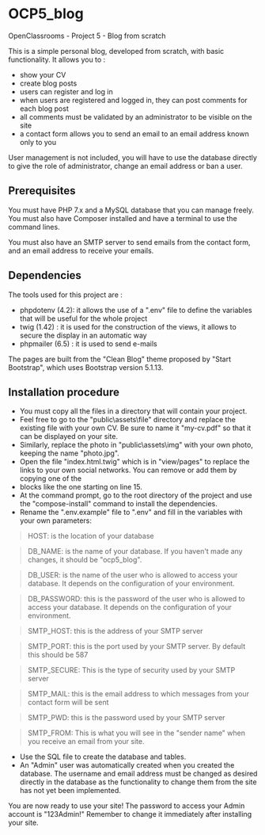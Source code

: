 # OCP5_blog
OpenClassrooms - Project 5 - Blog from scratch

This is a simple personal blog, developed from scratch, with basic functionality. It allows you to :
* show your CV
* create blog posts
* users can register and log in
* when users are registered and logged in, they can post comments for each blog post
* all comments must be validated by an administrator to be visible on the site
* a contact form allows you to send an email to an email address known only to you

User management is not included, you will have to use the database directly to give the role of administrator, change an email address or ban a user.


## Prerequisites

You must have PHP 7.x and a MySQL database that you can manage freely. You must also have Composer installed and have a terminal to use the command lines.

You must also have an SMTP server to send emails from the contact form, and an email address to receive your emails.


## Dependencies

The tools used for this project are :
* phpdotenv (4.2): it allows the use of a ".env" file to define the variables that will be useful for the whole project
* twig (1.42) : it is used for the construction of the views, it allows to secure the display in an automatic way
* phpmailer (6.5) : it is used to send e-mails

The pages are built from the "Clean Blog" theme proposed by "Start Bootstrap", which uses Bootstrap version 5.1.13.


## Installation procedure

* You must copy all the files in a directory that will contain your project.
* Feel free to go to the "public\assets\file" directory and replace the existing file with your own CV. Be sure to name it "my-cv.pdf" so that it can be displayed on your site.
* Similarly, replace the photo in "public\assets\img" with your own photo, keeping the name "photo.jpg".
* Open the file "index.html.twig" which is in "view/pages" to replace the links to your own social networks. You can remove or add them by copying one of the <li> blocks like the one starting on line 15.
* At the command prompt, go to the root directory of the project and use the "compose-install" command to install the dependencies.
* Rename the ".env.example" file to ".env" and fill in the variables with your own parameters:
> HOST: is the location of your database
  
> DB_NAME: is the name of your database. If you haven't made any changes, it should be "ocp5_blog".
  
> DB_USER: is the name of the user who is allowed to access your database. It depends on the configuration of your environment.
  
> DB_PASSWORD: this is the password of the user who is allowed to access your database. It depends on the configuration of your environment.
  
> SMTP_HOST: this is the address of your SMTP server
  
> SMTP_PORT: this is the port used by your SMTP server. By default this should be 587
  
> SMTP_SECURE: This is the type of security used by your SMTP server
  
> SMTP_MAIL: this is the email address to which messages from your contact form will be sent
  
> SMTP_PWD: this is the password used by your SMTP server
  
> SMTP_FROM: This is what you will see in the "sender name" when you receive an email from your site.
  
* Use the SQL file to create the database and tables.
* An "Admin" user was automatically created when you created the database. The username and email address must be changed as desired directly in the database as the functionality to change them from the site has not yet been implemented.

You are now ready to use your site! The password to access your Admin account is "123Admin!" Remember to change it immediately after installing your site.
